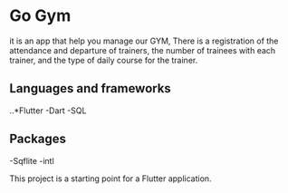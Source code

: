 # Go Gym

it is an app that help you manage our GYM, There is a registration of the attendance and departure of trainers, the number of trainees with each trainer, and the type of daily course for the trainer.

## Languages and frameworks
..*Flutter
-Dart
-SQL

## Packages
-Sqflite
-intl


This project is a starting point for a Flutter application.
